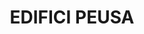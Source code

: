 ---
layout: test
title:  "EDIFICI PEUSA"
collections: ["patrimoni-arquitectonic"]
coordinates:
  - group1:
        - [1.459520099335387, 42.355976075192409]
        - [1.459479103183735, 42.356065334199172]
        - [1.459522707516987, 42.356076559690074]
        - [1.459522783936503, 42.356073431450781]
        - [1.459704747455021, 42.356120312206116]
        - [1.459746111612407, 42.356033248549764]
        - [1.459520099335387, 42.355976075192409]
---